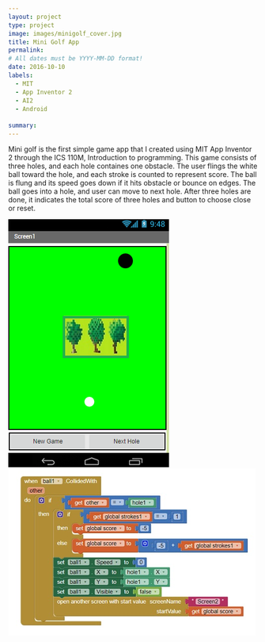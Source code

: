 ```yaml
---
layout: project
type: project
image: images/minigolf_cover.jpg
title: Mini Golf App
permalink: 
# All dates must be YYYY-MM-DD format!
date: 2016-10-10
labels:
  - MIT
  - App Inventor 2
  - AI2
  - Android
  
summary: 
---
```



Mini golf is the first simple game app that I created using MIT App Inventor 2 through the ICS 110M, Introduction to programming. This game consists of three holes, and each hole containes one obstacle. The user flings the white ball toward the hole, and each stroke is counted to represent score. The ball is flung and its speed goes down if it hits obstacle or bounce on edges. The ball goes into a hole, and user can move to next hole. After three holes are done, it indicates the total score of three holes and button to choose close or reset.

<img class="ui medium left floated rounded image" src="../images/minigolf.jpg">
<img class="ui medium left floated rounded image" src="../images/minigolf_example.jpg">






